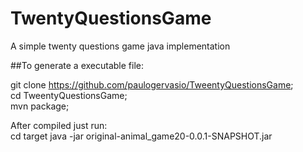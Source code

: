 # TwentyQuestionsGame
A simple twenty questions game java implementation



##To generate a executable file:
 
git clone https://github.com/paulogervasio/TweentyQuestionsGame;  
cd TweentyQuestionsGame;  
mvn package; 

After compiled just run:  
cd target
java -jar original-animal_game20-0.0.1-SNAPSHOT.jar

